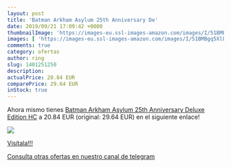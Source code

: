 ```yaml
---
layout: post
title: 'Batman Arkham Asylum 25th Anniversary De'
date: 2019/09/21 17:09:42 +0000
thumbnailImage: 'https://images-eu.ssl-images-amazon.com/images/I/51BMBgq5XlL._SL200_.jpg'
images: [ 'https://images-eu.ssl-images-amazon.com/images/I/51BMBgq5XlL._SL200_.jpg' ]
comments: true
category: ofertas
author: ring
slug: 1401251250
description:
actualPrice: 20.84 EUR
comparePrice: 29.64 EUR
inStock: true
---
```


Ahora mismo tienes [Batman Arkham Asylum 25th Anniversary Deluxe Edition HC](https://www.amazon.com/dp/1401251250/?tag=redken08-20) a 20.84 EUR (original: 29.64 EUR) en el siguiente enlace!

[![](https://images-eu.ssl-images-amazon.com/images/I/51BMBgq5XlL._SL200_.jpg)](https://www.amazon.com/dp/1401251250/?tag=redken08-20)

[Visítala!!!](https://www.amazon.com/dp/1401251250/?tag=redken08-20)

[Consulta otras ofertas en nuestro canal de telegram](https://t.me/s/ofertas25)
